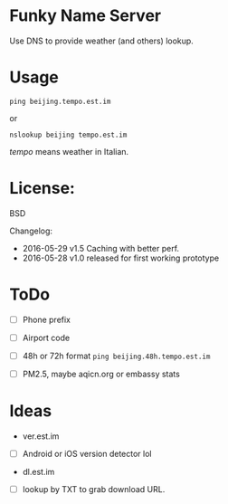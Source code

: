 
Funky Name Server
=

Use DNS to provide weather (and others) lookup.

Usage
==
    
    ping beijing.tempo.est.im

or 

    nslookup beijing tempo.est.im

_tempo_ means weather in Italian.


License:
==

BSD


Changelog:
  
 - 2016-05-29 v1.5 Caching with better perf.
 - 2016-05-28 v1.0 released for first working prototype


ToDo
==

 - [ ] Phone prefix
 - [ ] Airport code
 - [ ] 48h or 72h format `ping beijing.48h.tempo.est.im`

 - [ ] PM2.5, maybe aqicn.org or embassy stats


Ideas
==

 - ver.est.im
  - [ ] Android or iOS version detector lol

 - dl.est.im
  - [ ] lookup by TXT to grab download URL.